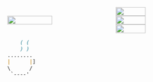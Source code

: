 <div style="display: flex; align-items: center;">
  <img src="https://github-readme-stats.vercel.app/api/top-langs/?username=Gajsilva&langs_count=10" width="45%" />
  <div style="margin-left: 20px;">
    <img src="https://github-readme-stats.vercel.app/api?username=Gajsilva&show_icons=true&count_private=true&hide=contribs,issues" width="100%" />
    <img src="https://github-readme-stats.vercel.app/api?username=Gajsilva&count_private=true&hide=stars,prs,issues,contribs" width="100%" />
    <img src="https://github-readme-stats.vercel.app/api?username=Gajsilva&include_all_commits=true" width="100%" />
  </div>
</div>







```markdown		
	( (
    ) )
........
|      |]
\      /  
 `----'
 


